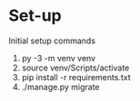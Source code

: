 # Set-up

Initial setup commands

1. py -3 -m venv venv
2. source venv/Scripts/activate
3. pip install -r requirements.txt
4. ./manage.py migrate

